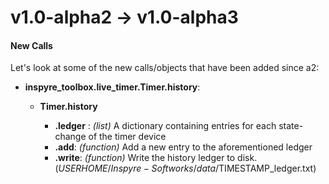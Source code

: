 v1.0-alpha2 -> v1.0-alpha3
==========================

#### New Calls
Let's look at some of the new calls/objects that have been added since a2:

  * __inspyre_toolbox.live_timer.Timer.history__:

      * __Timer.history__

          * __.ledger__ : _(list)_ A dictionary containing entries for
                                   each state-change of the timer device
          * __.add__: _(function)_ Add a new entry to the aforementioned
                                   ledger
          * __.write__: _(function)_ Write the history ledger to disk.
                                     ($USERHOME/Inspyre-Softworks/data/$TIMESTAMP_ledger.txt)

